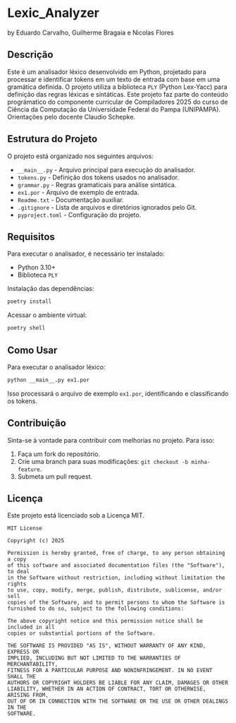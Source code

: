 # Lexic_Analyzer 
by Eduardo Carvalho, Guilherme Bragaia e Nicolas Flores

## Descrição
Este é um analisador léxico desenvolvido em Python, projetado para processar e identificar tokens em um texto de entrada com base em uma gramática definida. O projeto utiliza a biblioteca `PLY` (Python Lex-Yacc) para definição das regras léxicas e sintáticas. Este projeto faz parte do conteúdo prográmatico do componente curricular de Compiladores 2025 do curso de Ciência da Computação da Universidade Federal do Pampa (UNIPAMPA). Orientações pelo docente Claudio Schepke. 

## Estrutura do Projeto
O projeto está organizado nos seguintes arquivos:

- `__main__.py` - Arquivo principal para execução do analisador.
- `tokens.py` - Definição dos tokens usados no analisador.
- `grammar.py` - Regras gramaticais para análise sintática.
- `ex1.por` - Arquivo de exemplo de entrada.
- `Readme.txt` - Documentação auxiliar.
- `.gitignore` - Lista de arquivos e diretórios ignorados pelo Git.
- `pyproject.toml` - Configuração do projeto.

## Requisitos
Para executar o analisador, é necessário ter instalado:
- Python 3.10+
- Biblioteca `PLY`

Instalação das dependências:
```bash
poetry install
```
Acessar o ambiente virtual:
```bash
poetry shell
```

## Como Usar
Para executar o analisador léxico:
```bash
python __main__.py ex1.por
```
Isso processará o arquivo de exemplo `ex1.por`, identificando e classificando os tokens.

## Contribuição
Sinta-se à vontade para contribuir com melhorias no projeto. Para isso:
1. Faça um fork do repositório.
2. Crie uma branch para suas modificações: `git checkout -b minha-feature`.
3. Submeta um pull request.

## Licença
Este projeto está licenciado sob a Licença MIT.

```
MIT License

Copyright (c) 2025

Permission is hereby granted, free of charge, to any person obtaining a copy
of this software and associated documentation files (the "Software"), to deal
in the Software without restriction, including without limitation the rights
to use, copy, modify, merge, publish, distribute, sublicense, and/or sell
copies of the Software, and to permit persons to whom the Software is
furnished to do so, subject to the following conditions:

The above copyright notice and this permission notice shall be included in all
copies or substantial portions of the Software.

THE SOFTWARE IS PROVIDED "AS IS", WITHOUT WARRANTY OF ANY KIND, EXPRESS OR
IMPLIED, INCLUDING BUT NOT LIMITED TO THE WARRANTIES OF MERCHANTABILITY,
FITNESS FOR A PARTICULAR PURPOSE AND NONINFRINGEMENT. IN NO EVENT SHALL THE
AUTHORS OR COPYRIGHT HOLDERS BE LIABLE FOR ANY CLAIM, DAMAGES OR OTHER
LIABILITY, WHETHER IN AN ACTION OF CONTRACT, TORT OR OTHERWISE, ARISING FROM,
OUT OF OR IN CONNECTION WITH THE SOFTWARE OR THE USE OR OTHER DEALINGS IN THE
SOFTWARE.
```


